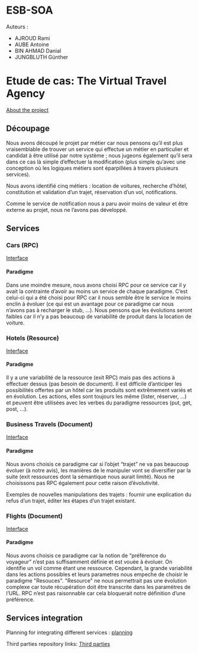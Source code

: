 # ESB-SOA
Auteurs : 
  - AJROUD Rami
  - AUBE Antoine
  - BIN AHMAD Danial
  - JUNGBLUTH Günther

# Etude de cas: The Virtual Travel Agency

[About the project](https://github.com/scipio3000/polytech-soa/blob/master/about.md)

## Découpage

Nous avons découpé le projet par métier car nous pensons qu’il est plus vraisemblable de trouver un service qui effectue un métier en particulier et candidat à être utilisé par notre système ; nous jugeons également qu’il sera dans ce cas là simple d’effectuer la modification (plus simple qu’avec une conception où les logiques métiers sont éparpillées à travers plusieurs services).

Nous avons identifié cinq métiers : location de voitures, recherche d’hôtel, constitution et validation d’un trajet, réservation d’un vol, notifications.

Comme le service de notification nous a paru avoir moins de valeur et être externe au projet, nous ne l’avons pas développé.

## Services

### Cars (RPC)

[Interface](https://github.com/scipio3000/polytech-soa/tree/master/services/cars)

#### Paradigme

Dans une moindre mesure, nous avons choisi RPC pour ce service car il y avait la contrainte d’avoir au moins un service de chaque paradigme. C’est celui-ci qui a été choisi pour RPC car il nous semble être le service le moins enclin à évoluer (ce qui est un avantage pour ce paradigme car nous n’avons pas à recharger le stub, …). Nous pensons que les évolutions seront faibles car il n’y a pas beaucoup de variabilité de produit dans la location de voiture.

### Hotels (Resource)

[Interface](https://github.com/scipio3000/polytech-soa/tree/master/services/hotels)

#### Paradigme

Il y a une variabilité de la ressource (exit RPC) mais pas des actions à effectuer dessus (pas besoin de document).
Il est difficile d’anticiper les possibilités offertes par un hôtel car les produits sont extrêmement variés et en évolution. Les actions, elles sont toujours les même (lister, réserver, …) et peuvent être utilisées avec les verbes du paradigme ressources (put, get, post, …).

### Business Travels (Document)

[Interface](https://github.com/scipio3000/polytech-soa/tree/master/services/business-travels)

#### Paradigme

Nous avons choisis ce paradigme car si l’objet “trajet” ne va pas beaucoup évoluer (à notre avis), les manières de le manipuler vont se diversifier par la suite (exit ressources dont la sémantique nous aurait limité). Nous ne choisissons pas RPC également pour cette raison d’évolutivité.

Exemples de nouvelles manipulations des trajets : fournir une explication du refus d’un trajet, éditer les étapes d’un trajet existant.

### Flights (Document)

[Interface](https://github.com/scipio3000/polytech-soa/tree/master/services/flights)

#### Paradigme

Nous avons choisis ce paradigme car la notion de “préférence du voyageur” n’est pas suffisamment définie et est vouée à évoluer. On identifie un vol comme étant une ressource. Cependant, la grande variabilité dans les actions possibles et leurs parametres nous empeche de choisir le paradigme "Resouces". "Resource" ne nous permettrait pas une évolution complexe car toute récupération doit être transcrite dans les paramètres de l’URL. RPC n’est pas raisonnable car cela bloquerait notre définition d’une préférence.


## Services integration

Planning for integrating different services : [planning](https://github.com/scipio3000/polytech-soa/blob/master/planning.md)

Third parties repository links: [Third parties](https://github.com/scipio3000/polytech-soa/blob/master/external-services/third_parties.md)